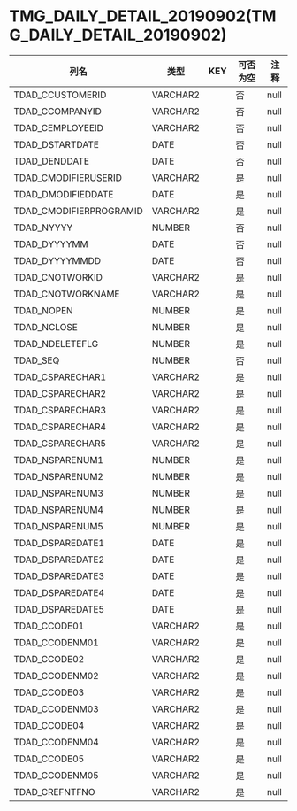 # TMG_DAILY_DETAIL_20190902(TMG_DAILY_DETAIL_20190902)
| 列名   | 类型   | KEY  | 可否为空 | 注释   |
| ---- | ---- | ---- | ---- | ---- |
|TDAD_CCUSTOMERID|VARCHAR2||否|null|
|TDAD_CCOMPANYID|VARCHAR2||否|null|
|TDAD_CEMPLOYEEID|VARCHAR2||否|null|
|TDAD_DSTARTDATE|DATE||否|null|
|TDAD_DENDDATE|DATE||否|null|
|TDAD_CMODIFIERUSERID|VARCHAR2||是|null|
|TDAD_DMODIFIEDDATE|DATE||是|null|
|TDAD_CMODIFIERPROGRAMID|VARCHAR2||是|null|
|TDAD_NYYYY|NUMBER||否|null|
|TDAD_DYYYYMM|DATE||否|null|
|TDAD_DYYYYMMDD|DATE||否|null|
|TDAD_CNOTWORKID|VARCHAR2||是|null|
|TDAD_CNOTWORKNAME|VARCHAR2||是|null|
|TDAD_NOPEN|NUMBER||是|null|
|TDAD_NCLOSE|NUMBER||是|null|
|TDAD_NDELETEFLG|NUMBER||是|null|
|TDAD_SEQ|NUMBER||否|null|
|TDAD_CSPARECHAR1|VARCHAR2||是|null|
|TDAD_CSPARECHAR2|VARCHAR2||是|null|
|TDAD_CSPARECHAR3|VARCHAR2||是|null|
|TDAD_CSPARECHAR4|VARCHAR2||是|null|
|TDAD_CSPARECHAR5|VARCHAR2||是|null|
|TDAD_NSPARENUM1|NUMBER||是|null|
|TDAD_NSPARENUM2|NUMBER||是|null|
|TDAD_NSPARENUM3|NUMBER||是|null|
|TDAD_NSPARENUM4|NUMBER||是|null|
|TDAD_NSPARENUM5|NUMBER||是|null|
|TDAD_DSPAREDATE1|DATE||是|null|
|TDAD_DSPAREDATE2|DATE||是|null|
|TDAD_DSPAREDATE3|DATE||是|null|
|TDAD_DSPAREDATE4|DATE||是|null|
|TDAD_DSPAREDATE5|DATE||是|null|
|TDAD_CCODE01|VARCHAR2||是|null|
|TDAD_CCODENM01|VARCHAR2||是|null|
|TDAD_CCODE02|VARCHAR2||是|null|
|TDAD_CCODENM02|VARCHAR2||是|null|
|TDAD_CCODE03|VARCHAR2||是|null|
|TDAD_CCODENM03|VARCHAR2||是|null|
|TDAD_CCODE04|VARCHAR2||是|null|
|TDAD_CCODENM04|VARCHAR2||是|null|
|TDAD_CCODE05|VARCHAR2||是|null|
|TDAD_CCODENM05|VARCHAR2||是|null|
|TDAD_CREFNTFNO|VARCHAR2||是|null|
